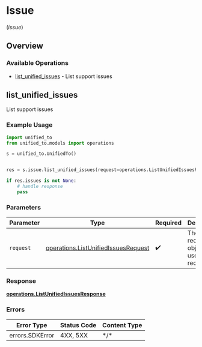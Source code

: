 # Issue
(*issue*)

## Overview

### Available Operations

* [list_unified_issues](#list_unified_issues) - List support issues

## list_unified_issues

List support issues

### Example Usage

```python
import unified_to
from unified_to.models import operations

s = unified_to.UnifiedTo()


res = s.issue.list_unified_issues(request=operations.ListUnifiedIssuesRequest())

if res.issues is not None:
    # handle response
    pass

```

### Parameters

| Parameter                                                                                  | Type                                                                                       | Required                                                                                   | Description                                                                                |
| ------------------------------------------------------------------------------------------ | ------------------------------------------------------------------------------------------ | ------------------------------------------------------------------------------------------ | ------------------------------------------------------------------------------------------ |
| `request`                                                                                  | [operations.ListUnifiedIssuesRequest](../../models/operations/listunifiedissuesrequest.md) | :heavy_check_mark:                                                                         | The request object to use for the request.                                                 |

### Response

**[operations.ListUnifiedIssuesResponse](../../models/operations/listunifiedissuesresponse.md)**

### Errors

| Error Type      | Status Code     | Content Type    |
| --------------- | --------------- | --------------- |
| errors.SDKError | 4XX, 5XX        | \*/\*           |
